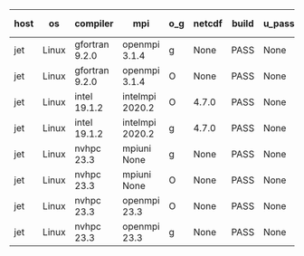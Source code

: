 

| host     | os       | compiler                              | mpi                      | o_g        | netcdf        | build       | u_pass          | u_fail          | s_pass            | s_fail            | e_pass             | e_fail             | nuopc_pass       | nuopc_fail       | artifacts link          |
|----------|----------|---------------------------------------|--------------------------|------------|---------------|-------------|-----------------|-----------------|-------------------|-------------------|--------------------|--------------------|------------------|------------------|-------------------------|
| jet | Linux | gfortran 9.2.0 | openmpi 3.1.4  | g | None  | PASS | None | None | None | None | None | None | None | None | <a href="https://github.com/esmf-org/esmf-test-artifacts/tree/ba8e7752f43fead709036d436c0099ec53a8e813/release_8.5.0/gfortran/9.2.0/g/openmpi/3.1.4" target="_blank">ba8e775</a> | 
| jet | Linux | gfortran 9.2.0 | openmpi 3.1.4  | O | None  | PASS | None | None | None | None | None | None | None | None | <a href="https://github.com/esmf-org/esmf-test-artifacts/tree/a50cfa15aabb4fd5d5c9c8bc266aa73e17c9fd1e/release_8.5.0/gfortran/9.2.0/O/openmpi/3.1.4" target="_blank">a50cfa1</a> | 
| jet | Linux | intel 19.1.2 | intelmpi 2020.2  | O | 4.7.0  | PASS | None | None | None | None | None | None | None | None | <a href="https://github.com/esmf-org/esmf-test-artifacts/tree/dba4131170b7825a664633a1e09c092a741ab0e8/release_8.5.0/intel/19.1.2/O/intelmpi/2020.2" target="_blank">dba4131</a> | 
| jet | Linux | intel 19.1.2 | intelmpi 2020.2  | g | 4.7.0  | PASS | None | None | None | None | None | None | None | None | <a href="https://github.com/esmf-org/esmf-test-artifacts/tree/eaa9ba9230fa5e19864c20c9f9964a67db385e4c/release_8.5.0/intel/19.1.2/g/intelmpi/2020.2" target="_blank">eaa9ba9</a> | 
| jet | Linux | nvhpc 23.3 | mpiuni None  | g | None  | PASS | None | None | None | None | None | None | None | None | <a href="https://github.com/esmf-org/esmf-test-artifacts/tree/4caa801bcb0f99a0e5b1ccee6bd0061a4ad02889/release_8.5.0/nvhpc/23.3/g/mpiuni/None" target="_blank">4caa801</a> | 
| jet | Linux | nvhpc 23.3 | mpiuni None  | O | None  | PASS | None | None | None | None | None | None | None | None | <a href="https://github.com/esmf-org/esmf-test-artifacts/tree/c1209e5820cfca4b65789dbc4772749b8b999075/release_8.5.0/nvhpc/23.3/O/mpiuni/None" target="_blank">c1209e5</a> | 
| jet | Linux | nvhpc 23.3 | openmpi 23.3  | O | None  | PASS | None | None | None | None | None | None | None | None | <a href="https://github.com/esmf-org/esmf-test-artifacts/tree/b3506ca4eae2ff2c7014b0e47a3beec5caec9d8a/release_8.5.0/nvhpc/23.3/O/openmpi/23.3" target="_blank">b3506ca</a> | 
| jet | Linux | nvhpc 23.3 | openmpi 23.3  | g | None  | PASS | None | None | None | None | None | None | None | None | <a href="https://github.com/esmf-org/esmf-test-artifacts/tree/f579f8662cbdef339cf5c8fc8192373cf698566b/release_8.5.0/nvhpc/23.3/g/openmpi/23.3" target="_blank">f579f86</a> | 
